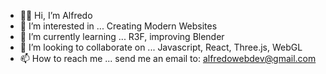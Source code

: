 - 👋🏼 Hi, I’m Alfredo
- 👀 I’m interested in ... Creating Modern Websites
- 🌱 I’m currently learning ... R3F, improving Blender
- 💞️ I’m looking to collaborate on ... Javascript, React, Three.js, WebGL
- 📫 How to reach me ... send me an email to: alfredowebdev@gmail.com
